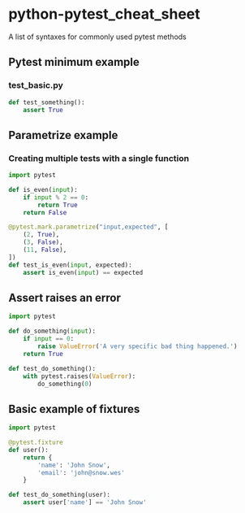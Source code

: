 # python-pytest_cheat_sheet
A list of syntaxes for commonly used pytest methods


## Pytest minimum example
### test_basic.py
```python
def test_something():
    assert True
```
## Parametrize example
### Creating multiple tests with a single function
```python
import pytest

def is_even(input):
    if input % 2 == 0:
        return True
    return False

@pytest.mark.parametrize("input,expected", [
    (2, True),
    (3, False),
    (11, False),
])
def test_is_even(input, expected):
    assert is_even(input) == expected
```
## Assert raises an error
```python
import pytest

def do_something(input):
    if input == 0:
        raise ValueError('A very specific bad thing happened.')
    return True

def test_do_something():
    with pytest.raises(ValueError):
        do_something(0)
```
## Basic example of fixtures
```python
import pytest

@pytest.fixture
def user():
    return {
        'name': 'John Snow',
        'email': 'john@snow.wes'
    }

def test_do_something(user):
    assert user['name'] == 'John Snow'
```
